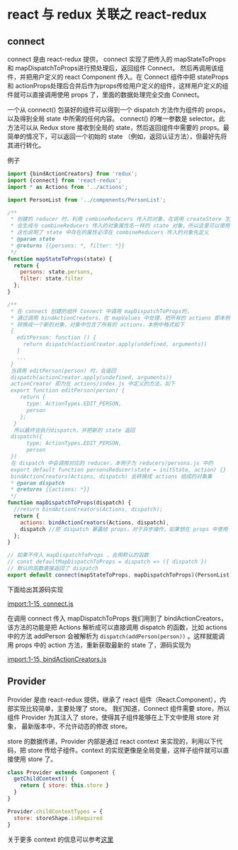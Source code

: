 # react 与 redux 关联之 react-redux

## connect

connect 是由 react-redux 提供， connect 实现了把传入的 mapStateToProps 和 mapDispatchToProps进行预处理后，返回组件 Connect，
然后再调用该组件，并把用户定义的 react Component 传入。在 Connect 组件中把 stateProps 和 actionProps处理后合并后作为props传给用户定义的组件，这样用户定义的组件就可以直接调用使用 props 了，里面的数据处理完全交由 Connect。

一个从 connect() 包装好的组件可以得到一个 dispatch 方法作为组件的 props，以及得到全局 state 中所需的任何内容。 connect() 的唯一参数是 selector。此方法可以从 Redux store 接收到全局的 state，然后返回组件中需要的 props。最简单的情况下，可以返回一个初始的 state （例如，返回认证方法），但最好先将其进行转化。

例子

```javascript
import {bindActionCreators} from 'redux';
import {connect} from 'react-redux';
import * as Actions from '../actions';

import PersonList from '../components/PersonList';

/**
 * 创建的 reducer 时，利用 combineReducers 传入的对象，在调用 createStore 生成 store 时
 * 会生成与 combineReducers 传入的对象属性名一样的 state 对象，所以这里可以使用
 * 这也说明了 state 中存在的属性必须在 combineReducers 传入的对象先定义
 * @param state
 * @returns {{persons: *, filter: *}}
 */
function mapStateToProps(state) {
  return {
    persons: state.persons,
    filter: state.filter
  };
}

/**
 * 在 connect 创建的组件 Connect 中调用 mapDispatchToProps时，
 * 通过调用 bindActionCreators，在 mapValues 中处理，把所有的 actions 即本例中的 Actions
 * 转换成一个新的对象，对象中包含了所有的 actions，本例中格式如下
 {
   editPerson: function () {
     return dispatch(actionCreator.apply(undefined, arguments))
   }
   ...
 }
 当调用 editPerson(person) 时，会返回
 dispatch(actionCreator.apply(undefined, arguments))
 actionCreator 即为在 actions/index.js 中定义的方法，如下
 export function editPerson(person) {
    return {
      type: ActionTypes.EDIT_PERSON,
      person
    };
  }
  所以最终会执行dispatch，并把新的 state 返回
 dispatch({
      type: ActionTypes.EDIT_PERSON,
      person
 })
 在 dispatch 中会调用对应的 reducer，本例子为 reducers/persons.js 中的
 export default function personsReducer(state = initState, action) {}
 bindActionCreators(Actions, dispatch) 会转换成 actions 组成的对象集
 * @param dispatch
 * @returns {{actions: *}}
 */
function mapDispatchToProps(dispatch) {
  //return bindActionCreators(Actions, dispatch);
  return {
    actions: bindActionCreators(Actions, dispatch),
    dispatch //把 dispatch 暴露给 props，对于异步操作，如果想在 props 中使用 dispatch，我们需要设置一下
  };
}

// 如果不传入 mapDispatchToProps ，会用默认的函数
// const defaultMapDispatchToProps = dispatch => ({ dispatch })
// 默认的函数直接返回了 dispatch
export default connect(mapStateToProps, mapDispatchToProps)(PersonList);

```


下面给出其源码实现

[import:1-15, connect.js](../codes/redux/connect.js)

在调用 connect 传入 mapDispatchToProps 我们用到了 bindActionCreators，该方法的功能是把 Actions 解析成可以直接调用 dispatch 的函数，比如 actions 中的方法 addPerson 会被解析为 `dispatch(addPerson(person))` 。这样就能调用 props 中的 action 方法，重新获取最新的 state 了，源码实现为

[import:1-15, bindActionCreators.js](../codes/redux/bindActionCreators.js)

## Provider

Provider 是由 react-redux 提供，继承了 react 组件（React.Component），内部实现比较简单，主要处理了 store。
我们知道，Connect 组件需要 store，所以组件 Provider 为其注入了 store，使得其子组件能够在上下文中使用 store 对象，
最新版本中，不允许动态的修改 store。

store 的数据传递，Provider 内部是通过 react context 来实现的，利用以下代码，把 store 传给子组件。context 的实现更像是全局变量，这样子组件就可以直接使用 store 了。

```javascript
class Provider extends Component {
  getChildContext() {
    return { store: this.store }
  }
}

Provider.childContextTypes = {
  store: storeShape.isRequired
}
```

关于更多 context 的信息可以参考[这里](https://facebook.github.io/react/docs/context.html)
